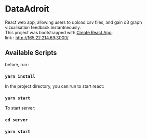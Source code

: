 # DataAdroit

React web app, allowing users to upload csv files, and gain d3 graph vizualisation feedback instantneously.
</br>
This project was bootstrapped with [Create React App](https://github.com/facebook/create-react-app).
</br>
link : http://165.22.214.69:3000/
## Available Scripts

before, run :
### `yarn install`

In the project directory, you can run to start react:

### `yarn start`

To start server:
### `cd server`
### `yarn start`
